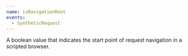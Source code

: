 ```yaml
---
name: isNavigationRoot
events:
  - SyntheticRequest
---
```


A boolean value that indicates the start point of request navigation in a scripted browser.